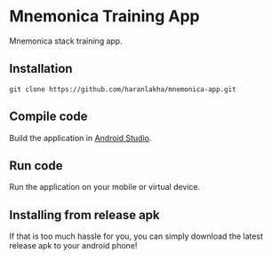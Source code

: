 # Mnemonica Training App

Mnemonica stack training app.

## Installation

```
git clone https://github.com/haranlakha/mnemonica-app.git
```

## Compile code

Build the application in [Android Studio](https://developer.android.com/studio/).

## Run code

Run the application on your mobile or virtual device.

## Installing from release apk

If that is too much hassle for you, you can simply download the latest release apk to your android phone!
